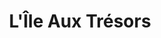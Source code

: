 ---
title: "L'Île Aux Trésors"
url: /baume-les-dames/lile-aux-tresors/
shop: décoration intérieure
---